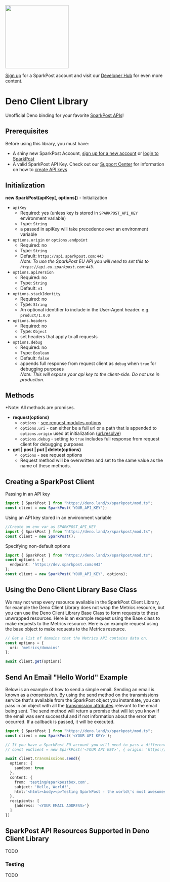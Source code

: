 <a href="https://www.sparkpost.com"><img src="https://www.sparkpost.com/sites/default/files/attachments/SparkPost_Logo_2-Color_Gray-Orange_RGB.svg" width="200px"/></a>

[Sign up][sparkpost sign up] for a SparkPost account and visit our [Developer Hub](https://developers.sparkpost.com) for even more content.

# Deno Client Library

Unofficial Deno binding for your favorite [SparkPost APIs](https://developers.sparkpost.com/api)!

## Prerequisites

Before using this library, you must have:

* A shiny new SparkPost Account, [sign up for a new account][sparkpost sign up] or [login to SparkPost](https://app.sparkpost.com/)
* A valid SparkPost API Key. Check out our [Support Center](https://support.sparkpost.com/) for information on how to [create API keys](https://support.sparkpost.com/customer/portal/articles/1933377-create-api-keys)

## Initialization
**new SparkPost(apiKey[, options])** - Initialization

* `apiKey`
    * Required: yes (unless key is stored in `SPARKPOST_API_KEY` environment variable)
    * Type: `String`
    * a passed in apiKey will take precedence over an environment variable
* `options.origin` or `options.endpoint`
    * Required: no
    * Type: `String`
    * Default: `https://api.sparkpost.com:443`<br/>
    *Note: To use the SparkPost EU API you will need to set this to `https://api.eu.sparkpost.com:443`.*
* `options.apiVersion`
    * Required: no
    * Type: `String`
    * Default: `v1`
* `options.stackIdentity`
    * Required: no
    * Type: `String`
    * An optional identifier to include in the User-Agent header. e.g. `product/1.0.0`
* `options.headers`
    * Required: no
    * Type: `Object`
    * set headers that apply to all requests
* `options.debug`
    * Required: no
    * Type: `Boolean`
    * Default: `false`
    * appends full response from request client as `debug` when `true` for debugging purposes<br/>
    *Note: This will expose your api key to the client-side. Do not use in production.*

## Methods

*Note: All methods are promises.

* **request(options)**
    * `options` - [see request modules options](https://github.com/mikeal/request#requestoptions-callback)
    * `options.uri` - can either be a full url or a path that is appended to `options.origin` used at initialization ([url.resolve](http://nodejs.org/api/url.html#url_url_resolve_from_to))
    * `options.debug` - setting to `true` includes full response from request client for debugging purposes
* **get | post | put | delete(options)**
    * `options` - see request options
    * Request method will be overwritten and set to the same value as the name of these methods.

## Creating a SparkPost Client

Passing in an API key
```ts
import { SparkPost } from "https://deno.land/x/sparkpost/mod.ts";
const client = new SparkPost('YOUR_API_KEY');
```

Using an API key stored in an environment variable
```ts
//Create an env var as SPARKPOST_API_KEY
import { SparkPost } from "https://deno.land/x/sparkpost/mod.ts";
const client = new SparkPost();
```

Specifying non-default options
```ts
import { SparkPost } from "https://deno.land/x/sparkpost/mod.ts";
const options = {
  endpoint: 'https://dev.sparkpost.com:443'
};
const client = new SparkPost('YOUR_API_KEY', options);
```

## Using the Deno Client Library Base Class

We may not wrap every resource available in the SparkPost Client Library, for example the Deno Client Library does not wrap the Metrics resource,
but you can use the Deno Client Library Base Class to form requests to these unwrapped resources. Here is an example request using the
Base class to make requests to the Metrics resource. Here is an example request using the base object to make requests to
the Metrics resource.

```ts
// Get a list of domains that the Metrics API contains data on.
const options = {
  uri: 'metrics/domains'
};

await client.get(options)
```

## Send An Email "Hello World" Example
Below is an example of how to send a simple email. Sending an email is known as a *transmission*. By using the send
method on the transmissions service that's available from the SparkPost object you instantiate, you can pass in an
object with all the [transmission attributes](https://developers.sparkpost.com/api/transmissions#header-transmission-attributes)
relevant to the email being sent. The send method will return a promise that will let you know if the email was sent
successful and if not information about the error that occurred. If a callback is passed, it will be executed.

```ts
import { SparkPost } from "https://deno.land/x/sparkpost/mod.ts";
const client = new SparkPost('<YOUR API KEY>');

// If you have a SparkPost EU account you will need to pass a different `origin` via the options parameter:
// const euClient = new SparkPost('<YOUR API KEY>', { origin: 'https://api.eu.sparkpost.com:443' });

await client.transmissions.send({
  options: {
    sandbox: true
  },
  content: {
    from: 'testing@sparkpostbox.com',
    subject: 'Hello, World!',
    html:'<html><body><p>Testing SparkPost - the world\'s most awesomest email service!</p></body></html>'
  },
  recipients: [
    {address: '<YOUR EMAIL ADDRESS>'}
  ]
})
```

## SparkPost API Resources Supported in Deno Client Library

TODO

### Testing

TODO

[sparkpost sign up]: https://app.sparkpost.com/join?plan=free-0817?src=Social%20Media&sfdcid=70160000000pqBb&pc=GitHubSignUp&utm_source=github&utm_medium=social-media&utm_campaign=github-deno&utm_content=sign-up